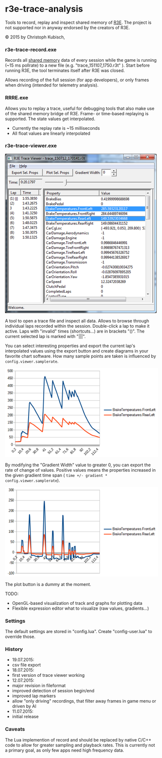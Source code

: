 r3e-trace-analysis
==================

Tools to record, replay and inspect shared memory of [R3E](http://game.raceroom.com).
The project is not supported nor in anyway endorsed by the creators of R3E.

© 2015 by Christoph Kubisch, 

### **r3e-trace-record.exe**

Records all [shared memory](https://github.com/sector3studios/r3e-api) data of every session while the game is running (~15 ms pollrate) to a new file (e.g. "trace_151107_1750.r3t" ).
Start before running R3E, the tool terminates itself after R3E was closed.

Allows recording of the full session (for app developers), or only frames when driving (intended for telemetry analysis). 

### **RRRE.exe** 

Allows you to replay a trace, useful for debugging tools that also make use of the shared memory
bridge of R3E. Frame- or time-based replaying is supported. The state values get interpolated.

* Currently the replay rate is ~15 milliseconds
* All float values are linearly interpolated

### **r3e-trace-viewer.exe**

![ui](https://github.com/pixeljetstream/r3e-trace-analysis/blob/master/doc/ui.png)

A tool to open a trace file and inspect all data. Allows to browse through individual laps recorded within the session. Double-click a lap to make it active. Laps with "invalid" times (shortcuts...) are in brackets "()". The current selected lap is marked with "|||".

You can select interesting properties and export the current lap's interpolated values using the export button and create diagrams in your favorite chart software. How many sample points are taken is influenced by ```config.viewer.samplerate```.

![ui](https://github.com/pixeljetstream/r3e-trace-analysis/blob/master/doc/csvexport.png)

By modifying the "Gradient Width" value to greater 0, you can export the rate of change of values.
Positive values means the properties increased in the given gradient time span ( ```time +/- gradient * config.viewer.samplerate```). 

![ui](https://github.com/pixeljetstream/r3e-trace-analysis/blob/master/doc/csvexport_gradient.png)

The plot button is a dummy at the moment.

TODO:

* OpenGL-based visualization of track and graphs for plotting data 
* Flexible expression editor what to visualize (raw values, gradients...)

### Settings

The default settings are stored in "config.lua". Create "config-user.lua" to override those.

### History
* 19.07.2015:
 * csv file export
* 18.07.2015:
 * first version of trace viewer working
* 12.07.2015:
 * major revision in fileformat
 * improved detection of session begin/end
 * improved lap markers
 * allow "only driving" recordings, that filter away frames in game menu or driven by AI
* 11.07.2015: 
 * initial release

### Caveats

The Lua implemention of record and should be replaced by native C/C++ code to allow for greater sampling and playback rates. This is currently not a primary goal, as only few apps need high frequency data.

